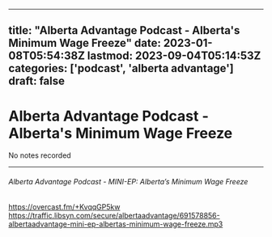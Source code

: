 
---
title: "Alberta Advantage Podcast - Alberta's Minimum Wage Freeze"
date: 2023-01-08T05:54:38Z
lastmod: 2023-09-04T05:14:53Z
categories: ['podcast', 'alberta advantage']
draft: false
---


# Alberta Advantage Podcast - Alberta's Minimum Wage Freeze

No notes recorded

- - -

###### Alberta Advantage Podcast - MINI-EP: Alberta’s Minimum Wage Freeze

https://overcast.fm/+KvqqGP5kw  
https://traffic.libsyn.com/secure/albertaadvantage/691578856-albertaadvantage-mini-ep-albertas-minimum-wage-freeze.mp3

<!-- #public #podcast #alberta advantage# -->

<!-- {BearID:A03AE430-E697-45A1-B502-857D4545774B-28016-00002D97DD92FB18} -->
